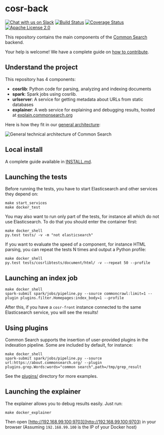 # cosr-back

[![Chat with us on Slack](https://slack.commonsearch.org/badge.svg)](https://slack.commonsearch.org) [![Build Status](https://travis-ci.org/commonsearch/cosr-back.svg?branch=master)](https://travis-ci.org/commonsearch/cosr-back) [![Coverage Status](https://coveralls.io/repos/github/commonsearch/cosr-back/badge.svg?branch=master)](https://coveralls.io/github/commonsearch/cosr-back?branch=master) [![Apache License 2.0](https://img.shields.io/github/license/commonsearch/cosr-back.svg)](LICENSE)

This repository contains the main components of the [Common Search](https://about.commonsearch.org) backend.

Your help is welcome! We have a complete guide on [how to contribute](CONTRIBUTING.md).

## Understand the project

This repository has 4 components:

 - **cosrlib**: Python code for parsing, analyzing and indexing documents
 - **spark**: Spark jobs using cosrlib.
 - **urlserver**: A service for getting metadata about URLs from static databases
 - **explainer**: A web service for explaining and debugging results, hosted at [explain.commonsearch.org](https://explain.commonsearch.org/)

Here is how they fit in our [general architecture](https://about.commonsearch.org/developer/architecture):

![General technical architecture of Common Search](https://about.commonsearch.org/images/developer/architecture-2016-02.svg)


## Local install

A complete guide available in [INSTALL.md](INSTALL.md).


## Launching the tests

Before running the tests, you have to start Elasticsearch and other services they depend on:

```
make start_services
make docker_test
```

You may also want to run only part of the tests, for instance all which do not use Elasticsearch. To do that you should enter the container first:

```
make docker_shell
py.test tests/ -v -m "not elasticsearch"
```

If you want to evaluate the speed of a component, for instance HTML parsing, you can repeat the tests N times and output a Python profile:

```
make docker_shell
py.test tests/cosrlibtests/document/html/ -v --repeat 50 --profile
```


## Launching an index job

```
make docker_shell
spark-submit spark/jobs/pipeline.py --source commoncrawl:limit=1 --plugin plugins.filter.Homepages:index_body=1 --profile
```

After this, if you have a `cosr-front` instance connected to the same Elasticsearch service, you will see the results!

## Using plugins

Common Search supports the insertion of user-provided plugins in the indexation pipeline. Some are included by default, for instance:

```
make docker_shell
spark-submit spark/jobs/pipeline.py --source url:https://about.commonsearch.org/ --plugin plugins.grep.Words:words="common search",path=/tmp/grep_result
```

See the [plugins/](plugins/) directory for more examples.

## Launching the explainer

The explainer allows you to debug results easily. Just run:

```
make docker_explainer
```

Then open [http://192.168.99.100:9703](http://192.168.99.100:9703) in your browser (Assuming `192.168.99.100` is the IP of your Docker host)

